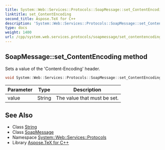 ```yaml
---
title: System::Web::Services::Protocols::SoapMessage::set_ContentEncoding method
linktitle: set_ContentEncoding
second_title: Aspose.TeX for C++
description: 'System::Web::Services::Protocols::SoapMessage::set_ContentEncoding method. Sets a value of the ''Content-Encoding'' header in C++.'
type: docs
weight: 1400
url: /cpp/system.web.services.protocols/soapmessage/set_contentencoding/
---
```

## SoapMessage::set_ContentEncoding method


Sets a value of the 'Content-Encoding' header.

```cpp
void System::Web::Services::Protocols::SoapMessage::set_ContentEncoding(String value)
```


| Parameter | Type | Description |
| --- | --- | --- |
| value | String | The value that must be set. |

## See Also

* Class [String](../../../system/string/)
* Class [SoapMessage](../)
* Namespace [System::Web::Services::Protocols](../../)
* Library [Aspose.TeX for C++](../../../)
